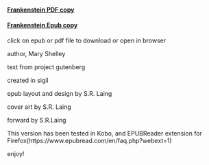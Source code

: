 #### [Frankenstein PDF copy](https://github.com/slaing77/frank.github.io/blob/4ae696e0c551df23fe5a8de531a8002425836cff/Frankenstein%20-%20Shelley,%20Mary.pdf)
#### [Frankenstein Epub copy](https://github.com/slaing77/frank.github.io/raw/main/frankenstein.epub)


click on epub or pdf file to download or open in browser
<p>author, Mary Shelley</p>
<p>text from project gutenberg</p>
<p>created in sigil</p>
<p>epub layout and design by S.R. Laing</p>
<p>cover art by S.R. Laing</p>
<p>forward by S.R.Laing </p>
<p>This version has been tested in Kobo, and EPUBReader extension for Firefox(https://www.epubread.com/en/faq.php?webext=1)
<p> enjoy!</p>

